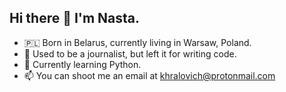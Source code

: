 ## Hi there 👋 I'm Nasta.

* 🇵🇱 Born in Belarus, currently living in Warsaw, Poland. 
* 🤖 Used to be a journalist, but left it for writing code. 
* 🌱 Currently learning Python. 
* 📫 You can shoot me an email at khralovich@protonmail.com 
